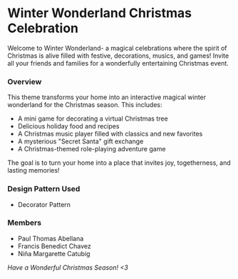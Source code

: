 <h1>Winter Wonderland Christmas Celebration</h1>
Welcome to Winter Wonderland- a magical celebrations where the spirit of Christmas is alive filled with festive, decorations, musics, and games! Invite all your friends and families for a wonderfully entertaining Christmas event. 

<h3>Overview</h3>
This theme transforms your home into an interactive magical winter wonderland for the Christmas season. This includes:
<ul>
	<li>A mini game for decorating a virtual Christmas tree
	<li>Delicious holiday food and recipes
	<li>A Christmas music player filled with classics and new favorites
	<li>A mysterious "Secret Santa" gift exchange
	<li>A Christmas-themed role-playing adventure game
</ul>
The goal is to turn your home into a place that invites joy, togetherness, and lasting memories!

<h3>Design Pattern Used</h3>
<ul>
	<li>Decorator Pattern</li>
</ul>

<h3>Members</h3>
<ul>
	<li>Paul Thomas Abellana</li>
	<li>Francis Benedict Chavez</li>
	<li>Niña Margarette Catubig</li>
</ul>

<em> Have a Wonderful Christmas Season! <3 </em>
